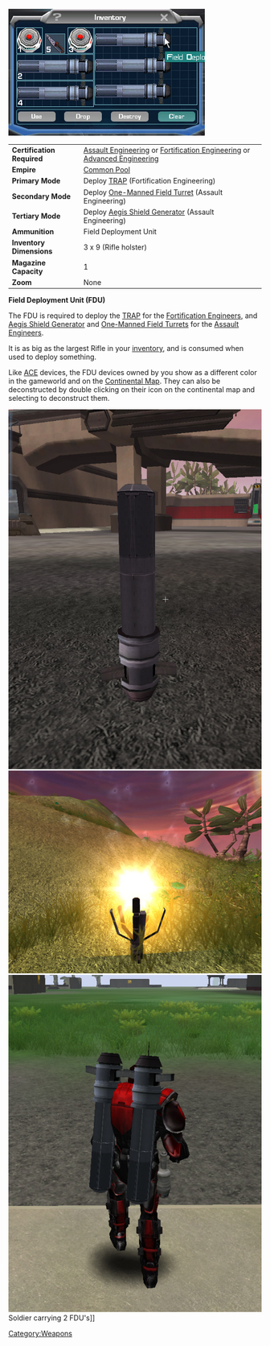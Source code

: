 ![](../images/FDUInventory.jpg "FDUInventory.jpg")

|                            |                                                                                                                                                                                                                     |
| -------------------------- | ------------------------------------------------------------------------------------------------------------------------------------------------------------------------------------------------------------------- |
| **Certification Required** | [Assault Engineering](../certifications/Assault_Engineering.md) or [Fortification Engineering](../certifications/Fortification_Engineering.md) or [Advanced Engineering](../certifications/Advanced_Engineering.md) |
| **Empire**                 | [Common Pool](../terminology/Common_Pool.md)                                                                                                                                                                        |
| **Primary Mode**           | Deploy [TRAP](Tactical_Resonance_Area_Protection.md) (Fortification Engineering)                                                                                                                                    |
| **Secondary Mode**         | Deploy [One-Manned Field Turret](One-Manned_Field_Turret.md) (Assault Engineering)                                                                                                                                  |
| **Tertiary Mode**          | Deploy [Aegis Shield Generator](Aegis_Shield_Generator.md) (Assault Engineering)                                                                                                                                    |
| **Ammunition**             | Field Deployment Unit                                                                                                                                                                                               |
| **Inventory Dimensions**   | 3 x 9 (Rifle holster)                                                                                                                                                                                               |
| **Magazine Capacity**      | 1                                                                                                                                                                                                                   |
| **Zoom**                   | None                                                                                                                                                                                                                |

**Field Deployment Unit (FDU)**

The FDU is required to deploy the
[TRAP](Tactical_Resonance_Area_Protection.md) for the
[Fortification Engineers](../certifications/Fortification_Engineering.md), and
[Aegis Shield Generator](Aegis_Shield_Generator.md) and
[One-Manned Field Turrets](One-Manned_Field_Turret.md) for the
[Assault Engineers](../certifications/Assault_Engineering.md).

It is as big as the largest Rifle in your
[inventory](../terminology/Inventory.md), and is consumed when used to deploy
something.

Like [ACE](Adaptive_Construction_Engine.md) devices, the FDU devices owned by you show as
a different color in the gameworld and on the [Continental
Map](../etc/Continental_Map.md). They can also be deconstructed by
double clicking on their icon on the continental map and selecting to
deconstruct them.

![](../images/FDU.jpg "fig:FDU.jpg")
![](../images/FDUConstructing.jpg "fig:FDUConstructing.jpg")
![](../images/FDUCarry.jpg "fig:FDUCarry.jpg") Soldier carrying 2 FDU's\]\]

[Category:Weapons](Category:Weapons.md)
